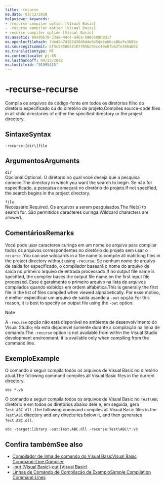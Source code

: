 ```yaml
---
title: -recurse
ms.date: 03/13/2018
helpviewer_keywords:
- /recurse compiler option [Visual Basic]
- -recurse compiler option [Visual Basic]
- recurse compiler option [Visual Basic]
ms.assetid: 84a0b670-33ae-44c4-a46a-b90388809317
ms.openlocfilehash: 7ded2b7d102430d8d4e545da5ab6ce8bafe3609e
ms.sourcegitcommit: bf5c5850654187705bc94cc40ebfb62fe346ab02
ms.translationtype: MT
ms.contentlocale: pt-BR
ms.lasthandoff: 09/23/2020
ms.locfileid: "91095415"
---
```

# <a name="-recurse"></a><span data-ttu-id="cfb14-102">-recurse</span><span class="sxs-lookup"><span data-stu-id="cfb14-102">-recurse</span></span>

<span data-ttu-id="cfb14-103">Compila os arquivos de código-fonte em todos os diretórios filho do diretório especificado ou do diretório do projeto.</span><span class="sxs-lookup"><span data-stu-id="cfb14-103">Compiles source-code files in all child directories of either the specified directory or the project directory.</span></span>  
  
## <a name="syntax"></a><span data-ttu-id="cfb14-104">Sintaxe</span><span class="sxs-lookup"><span data-stu-id="cfb14-104">Syntax</span></span>  
  
```console  
-recurse:[dir\]file  
```  
  
## <a name="arguments"></a><span data-ttu-id="cfb14-105">Argumentos</span><span class="sxs-lookup"><span data-stu-id="cfb14-105">Arguments</span></span>  

 `dir`  
 <span data-ttu-id="cfb14-106">Opcional.</span><span class="sxs-lookup"><span data-stu-id="cfb14-106">Optional.</span></span> <span data-ttu-id="cfb14-107">O diretório no qual você deseja que a pesquisa comece.</span><span class="sxs-lookup"><span data-stu-id="cfb14-107">The directory in which you want the search to begin.</span></span> <span data-ttu-id="cfb14-108">Se não for especificado, a pesquisa começará no diretório do projeto.</span><span class="sxs-lookup"><span data-stu-id="cfb14-108">If not specified, the search begins in the project directory.</span></span>  
  
 `file`  
 <span data-ttu-id="cfb14-109">Necessário.</span><span class="sxs-lookup"><span data-stu-id="cfb14-109">Required.</span></span> <span data-ttu-id="cfb14-110">Os arquivos a serem pesquisados.</span><span class="sxs-lookup"><span data-stu-id="cfb14-110">The file(s) to search for.</span></span> <span data-ttu-id="cfb14-111">São permitidos caracteres curinga.</span><span class="sxs-lookup"><span data-stu-id="cfb14-111">Wildcard characters are allowed.</span></span>  
  
## <a name="remarks"></a><span data-ttu-id="cfb14-112">Comentários</span><span class="sxs-lookup"><span data-stu-id="cfb14-112">Remarks</span></span>  

 <span data-ttu-id="cfb14-113">Você pode usar caracteres curinga em um nome de arquivo para compilar todos os arquivos correspondentes no diretório do projeto sem usar o `-recurse` .</span><span class="sxs-lookup"><span data-stu-id="cfb14-113">You can use wildcards in a file name to compile all matching files in the project directory without using `-recurse`.</span></span> <span data-ttu-id="cfb14-114">Se nenhum nome de arquivo de saída for especificado, o compilador baseará o nome do arquivo de saída no primeiro arquivo de entrada processado.</span><span class="sxs-lookup"><span data-stu-id="cfb14-114">If no output file name is specified, the compiler bases the output file name on the first input file processed.</span></span> <span data-ttu-id="cfb14-115">Esse é geralmente o primeiro arquivo na lista de arquivos compilados quando exibidos em ordem alfabética.</span><span class="sxs-lookup"><span data-stu-id="cfb14-115">This is generally the first file in the list of files compiled when viewed alphabetically.</span></span> <span data-ttu-id="cfb14-116">Por esse motivo, é melhor especificar um arquivo de saída usando a `-out` opção.</span><span class="sxs-lookup"><span data-stu-id="cfb14-116">For this reason, it is best to specify an output file using the `-out` option.</span></span>  
  
> [!NOTE]
> <span data-ttu-id="cfb14-117">A `-recurse` opção não está disponível no ambiente de desenvolvimento do Visual Studio; ela está disponível somente durante a compilação na linha de comando.</span><span class="sxs-lookup"><span data-stu-id="cfb14-117">The `-recurse` option is not available from within the Visual Studio development environment; it is available only when compiling from the command line.</span></span>  
  
## <a name="example"></a><span data-ttu-id="cfb14-118">Exemplo</span><span class="sxs-lookup"><span data-stu-id="cfb14-118">Example</span></span>  

 <span data-ttu-id="cfb14-119">O comando a seguir compila todos os arquivos de Visual Basic no diretório atual.</span><span class="sxs-lookup"><span data-stu-id="cfb14-119">The following command compiles all Visual Basic files in the current directory.</span></span>  
  
```console
vbc *.vb  
```  
  
 <span data-ttu-id="cfb14-120">O comando a seguir compila todos os arquivos de Visual Basic no `Test\ABC` diretório e em todos os diretórios abaixo dele e, em seguida, gera `Test.ABC.dll` .</span><span class="sxs-lookup"><span data-stu-id="cfb14-120">The following command compiles all Visual Basic files in the `Test\ABC` directory and any directories below it, and then generates `Test.ABC.dll`.</span></span>  
  
```console
vbc -target:library -out:Test.ABC.dll -recurse:Test\ABC\*.vb  
```  
  
## <a name="see-also"></a><span data-ttu-id="cfb14-121">Confira também</span><span class="sxs-lookup"><span data-stu-id="cfb14-121">See also</span></span>

- [<span data-ttu-id="cfb14-122">Compilador de linha de comando do Visual Basic</span><span class="sxs-lookup"><span data-stu-id="cfb14-122">Visual Basic Command-Line Compiler</span></span>](index.md)
- [<span data-ttu-id="cfb14-123">-out (Visual Basic)</span><span class="sxs-lookup"><span data-stu-id="cfb14-123">-out (Visual Basic)</span></span>](out.md)
- [<span data-ttu-id="cfb14-124">Linhas de Comando de Compilação de Exemplo</span><span class="sxs-lookup"><span data-stu-id="cfb14-124">Sample Compilation Command Lines</span></span>](sample-compilation-command-lines.md)
